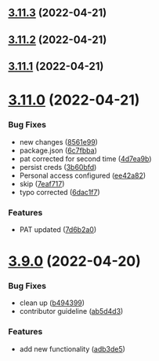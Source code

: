 ## [3.11.3](https://github.com/drey0143143/test-change-log/compare/v3.11.2...v3.11.3) (2022-04-21)



## [3.11.2](https://github.com/drey0143143/test-change-log/compare/v3.11.1...v3.11.2) (2022-04-21)



## [3.11.1](https://github.com/drey0143143/test-change-log/compare/v3.11.0...v3.11.1) (2022-04-21)



# [3.11.0](https://github.com/drey0143143/test-change-log/compare/v3.9.0...v3.11.0) (2022-04-21)


### Bug Fixes

* new changes ([8561e99](https://github.com/drey0143143/test-change-log/commit/8561e99fef75b0527ad60bd62279061d7f4847d4))
* package.json ([6c7fbba](https://github.com/drey0143143/test-change-log/commit/6c7fbba5d960577842400e198b9c8c0570085ee8))
* pat corrected for second time ([4d7ea9b](https://github.com/drey0143143/test-change-log/commit/4d7ea9b7dfedc8e1511344c5fb7f4d27ce724668))
* persist creds ([3b60bfd](https://github.com/drey0143143/test-change-log/commit/3b60bfd33f3d6a21a5887f42d4a2cd39e7c0f419))
* Personal access configured ([ee42a82](https://github.com/drey0143143/test-change-log/commit/ee42a82757403acfcca15012b4e25b11a6d9fe29))
* skip ([7eaf717](https://github.com/drey0143143/test-change-log/commit/7eaf7172a54cb6b2a412c0a3a3dcba25d8d79464))
* typo corrected ([6dac1f7](https://github.com/drey0143143/test-change-log/commit/6dac1f77b719e6f99da94e26c605bc550c3bb167))


### Features

* PAT updated ([7d6b2a0](https://github.com/drey0143143/test-change-log/commit/7d6b2a0bf9fbd2a1317b1fb312b4c5231f14b59b))



# [3.9.0](https://github.com/drey0143143/test-change-log/compare/v3.8.0...v3.9.0) (2022-04-20)


### Bug Fixes

* clean up ([b494399](https://github.com/drey0143143/test-change-log/commit/b494399cbdd56c6b036ac874c0ef04dd4842f120))
* contributor guideline ([ab5d4d3](https://github.com/drey0143143/test-change-log/commit/ab5d4d3634a8b0d92d2d72269472fad6aede32fa))


### Features

* add new functionality ([adb3de5](https://github.com/drey0143143/test-change-log/commit/adb3de57c90d7a1fdea7010a4ee1afcb91c2f2ba))



